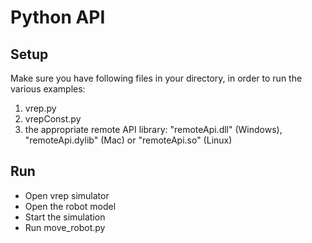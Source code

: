 # Python API

## Setup
Make sure you have following files in your directory, in order to run the various examples:

1. vrep.py
2. vrepConst.py
3. the appropriate remote API library: "remoteApi.dll" (Windows), "remoteApi.dylib" (Mac) or "remoteApi.so" (Linux)

## Run

- Open vrep simulator
- Open the robot model
- Start the simulation
- Run move_robot.py